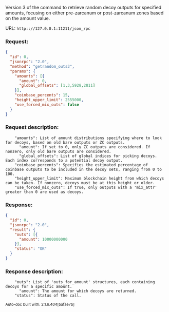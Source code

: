 Version 3 of the command to retrieve random decoy outputs for specified amounts, focusing on either pre-zarcanum or post-zarcanum zones based on the amount value.

URL: ```http:://127.0.0.1:11211/json_rpc```
### Request: 
```json
{
  "id": 0,
  "jsonrpc": "2.0",
  "method": "getrandom_outs3",
  "params": {
    "amounts": [{
      "amount": 0,
      "global_offsets": [1,3,5928,2811]
    }],
    "coinbase_percents": 15,
    "height_upper_limit": 2555000,
    "use_forced_mix_outs": false
  }
}
```
### Request description: 
```
    "amounts": List of amount distributions specifying where to look for decoys, based on old bare outputs or ZC outputs.
      "amount": If set to 0, only ZC outputs are considered. If nonzero, only old bare outputs are considered.
      "global_offsets": List of global indices for picking decoys. Each index corresponds to a potential decoy output.
    "coinbase_percents": Specifies the estimated percentage of coinbase outputs to be included in the decoy sets, ranging from 0 to 100.
    "height_upper_limit": Maximum blockchain height from which decoys can be taken. If nonzero, decoys must be at this height or older.
    "use_forced_mix_outs": If true, only outputs with a 'mix_attr' greater than 0 are used as decoys.

```
### Response: 
```json
{
  "id": 0,
  "jsonrpc": "2.0",
  "result": {
    "outs": [{
      "amount": 10000000000
    }],
    "status": "OK"
  }
}
```
### Response description: 
```
    "outs": List of 'outs_for_amount' structures, each containing decoys for a specific amount.
      "amount": The amount for which decoys are returned.
    "status": Status of the call.

```
<sub>Auto-doc built with: 2.1.6.404[bafae7b]</sub>